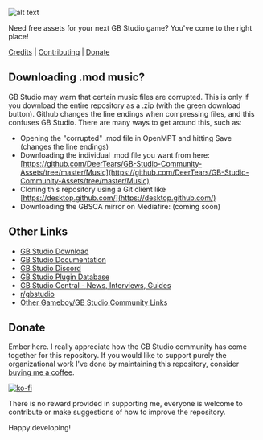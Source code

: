 ![alt text](https://github.com/DeerTears/GB-Studio-Community-Assets/blob/master/titlecard_july11_2019.png "GB Studio Community Assets Titlecard")

Need free assets for your next GB Studio game? You've come to the right place!

[Credits](https://github.com/DeerTears/GB-Studio-Community-Assets/blob/master/CREDITS.md)
 | [Contributing](https://github.com/DeerTears/GB-Studio-Community-Assets/blob/master/CONTRIBUTING.md) | [Donate](#Donate)

## Downloading .mod music?

GB Studio may warn that certain music files are corrupted. This is only if you download the entire repository as a .zip (with the green download button). Github changes the line endings when compressing files, and this confuses GB Studio. There are many ways to get around this, such as:
- Opening the "corrupted" .mod file in OpenMPT and hitting Save (changes the line endings)
- Downloading the individual .mod file you want from here: [https://github.com/DeerTears/GB-Studio-Community-Assets/tree/master/Music](https://github.com/DeerTears/GB-Studio-Community-Assets/tree/master/Music)
- Cloning this repository using a Git client like [https://desktop.github.com/](https://desktop.github.com/)
- Downloading the GBSCA mirror on Mediafire: (coming soon)

## Other Links

- [GB Studio Download](https://chrismaltby.itch.io/gb-studio)
- [GB Studio Documentation](https://www.gbstudio.dev/docs)
- [GB Studio Discord](https://discord.com/invite/dYeyUem)
- [GB Studio Plugin Database](https://docs.google.com/spreadsheets/d/1d2F5hSEMt6nkacw-qVnYlT3IPHqmCCaLFhRboC5xxc0/edit#gid=0)
- [GB Studio Central - News, Interviews, Guides](https://gbstudiocentral.com/)
- [r/gbstudio](https://www.reddit.com/r/gbstudio/)
- [Other Gameboy/GB Studio Community Links](https://github.com/DeerTears/GB-Studio-Community-Assets/blob/master/COMMUNITY_LINKS.md)

## Donate

Ember here. I really appreciate how the GB Studio community has come together for this repository. If you would like to support purely the organizational work I've done by maintaining this repository, consider [buying me a coffee](https://ko-fi.com/goodnightgirl).

[![ko-fi](https://ko-fi.com/img/githubbutton_sm.svg)](https://ko-fi.com/R6R5EPWKI)

There is no reward provided in supporting me, everyone is welcome to contribute or make suggestions of how to improve the repository.

Happy developing!
